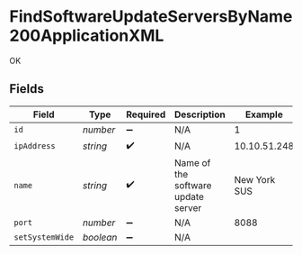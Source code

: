 # FindSoftwareUpdateServersByName200ApplicationXML

OK


## Fields

| Field                              | Type                               | Required                           | Description                        | Example                            |
| ---------------------------------- | ---------------------------------- | ---------------------------------- | ---------------------------------- | ---------------------------------- |
| `id`                               | *number*                           | :heavy_minus_sign:                 | N/A                                | 1                                  |
| `ipAddress`                        | *string*                           | :heavy_check_mark:                 | N/A                                | 10.10.51.248                       |
| `name`                             | *string*                           | :heavy_check_mark:                 | Name of the software update server | New York SUS                       |
| `port`                             | *number*                           | :heavy_minus_sign:                 | N/A                                | 8088                               |
| `setSystemWide`                    | *boolean*                          | :heavy_minus_sign:                 | N/A                                |                                    |